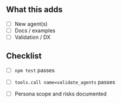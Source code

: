 ## What this adds
- [ ] New agent(s)
- [ ] Docs / examples
- [ ] Validation / DX

## Checklist
- [ ] `npm test` passes
- [ ] `tools.call name=validate_agents` passes
- [ ] Persona scope and risks documented

